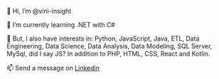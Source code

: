 👋 Hi, I’m @vini-insight

🌱 I’m currently learning .NET with C#

👀 But, I also have interests in: Python, JavaScript, Java, ETL, Data Engineering, Data Science, Data Analysis, Data Modeling, SQL Server, MySql, did I say JS? In addition to PHP, HTML, CSS, React and Kotlin.

📫 Send a message on [Linkedin](https://www.linkedin.com/in/vini-insight) 
<!---
vini-insight/vini-insight is a ✨ special ✨ repository because its `README.md` (this file) appears on your GitHub profile.
You can click the Preview link to take a look at your changes.
--->
